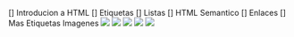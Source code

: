 [] Introducion a HTML
[] Etiquetas
[] Listas
[] HTML Semantico
[] Enlaces
[] Mas Etiquetas
Imagenes
![](/wireframe/Home.jpg)
![](/wireframe/Accesorios.jpg)
![](/wireframe/Indumentaria.jpg)
![](/wireframe/Locales.png)
![](/wireframe/Contacto.jpg)
